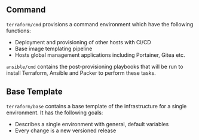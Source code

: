 ## Command

`terraform/cmd` provisions a command environment which have the following
functions:
- Deployment and provisioning of other hosts with CI/CD
- Base image templating pipeline
- Hosts global management applications including Portainer, Gitea etc.

`ansible/cmd` contains the post-provisioning playbooks that will be run
to install Terraform, Ansible and Packer to perform these tasks.

## Base Template

`terraform/base` contains a base template of the infrastructure for a single
environment. It has the following goals:
- Describes a single environment with general, default variables
- Every change is a new versioned release
